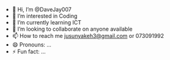 - 👋 Hi, I’m @DaveJay007
- 👀 I’m interested in Coding
- 🌱 I’m currently learning ICT
- 💞️ I’m looking to collaborate on anyone available 
- 📫 How to reach me jusunyakeh3@gmail.com or 073091992
- 😄 Pronouns: ...
- ⚡ Fun fact: ...

<!---
DaveJay007/DaveJay007 is a ✨ special ✨ repository because its `README.md` (this file) appears on your GitHub profile.
You can click the Preview link to take a look at your changes.
--->
